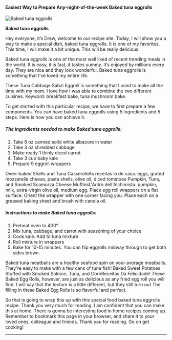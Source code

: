             

#### Easiest Way to Prepare Any-night-of-the-week Baked tuna eggrolls

![Baked tuna eggrolls](https://img-global.cpcdn.com/recipes/6743783827832832/751x532cq70/baked-tuna-eggrolls-recipe-main-photo.jpg)

**Baked tuna eggrolls**

Hey everyone, it’s Drew, welcome to our recipe site. Today, I will show you a way to make a special dish, baked tuna eggrolls. It is one of my favorites. This time, I will make it a bit unique. This will be really delicious.

Baked tuna eggrolls is one of the most well liked of recent trending meals in the world. It is easy, it is fast, it tastes yummy. It’s enjoyed by millions every day. They are nice and they look wonderful. Baked tuna eggrolls is something that I’ve loved my entire life.

These Tuna Cabbage Sabzi Eggroll is something that I used to make all the time with my mom. I love how I was able to combine the two different cuisines. Keyword: breakfast bake, tuna mushroom bake.

To get started with this particular recipe, we have to first prepare a few components. You can have baked tuna eggrolls using 5 ingredients and 5 steps. Here is how you can achieve it.

##### The ingredients needed to make Baked tuna eggrolls:

1.  Take 6 oz canned solid white albacore in water
2.  Take 3 oz shredded cabbage
3.  Make ready 1 thinly diced carrot
4.  Take 3 cup baby kale
5.  Prepare 9 eggroll wrappers

Oven-baked Shells and Tuna CasseroleAs receitas lá de casa. eggs, grated mozzarella cheese, pasta shells, olive oil, diced tomatoes Pumpkin, Tuna, and Smoked Scamorza Cheese MuffinsL'Antro dell'Alchimista. pumpkin, milk, extra-virgin olive oil, medium egg. Place egg roll wrappers on a flat surface. Orient the wrapper with one corner facing you. Place each on a greased baking sheet and brush with canola oil.

##### Instructions to make Baked tuna eggrolls:

1.  Preheat oven to 400°
2.  Mix tuna, cabbage, and carrot with seasoning of your choice
3.  Cook kale. Add to tuna mixture
4.  Roll mixture in wrappers
5.  Bake for 10-15 minutes. You can flip eggrolls midway through to get both sides brown.

Baked tuna meatballs are a healthy seafood spin on your average meatballs. They're easy to make with a few cans of tuna fish! Baked Sweet Potatoes Stuffed with Smoked Salmon, Tuna, and CornReceitas Da Felicidade! These Baked Egg Rolls, however, are just as delicious as any fried egg roll you will find. I will say that the texture is a little different, but they still turn out The filling in these Baked Egg Rolls is so flavorful and perfect.

So that is going to wrap this up with this special food baked tuna eggrolls recipe. Thank you very much for reading. I am confident that you can make this at home. There is gonna be interesting food in home recipes coming up. Remember to bookmark this page in your browser, and share it to your loved ones, colleague and friends. Thank you for reading. Go on get cooking!

* * *